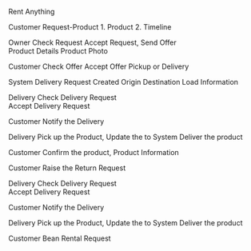 Rent Anything 

Customer
    Request-Product
    1. Product
    2. Timeline 
    
Owner 
    Check Request 
    Accept Request, Send Offer  
        Product Details 
            Product Photo 
            
Customer
    Check Offer 
    Accept Offer 
        Pickup or Delivery 
        
System 
    Delivery Request Created 
        Origin 
        Destination
        Load Information 
                
Delivery
    Check Delivery Request    
    Accept Delivery Request
  
Customer
    Notify the Delivery 
    
Delivery
    Pick up the Product, Update the to System 
    Deliver the product 
    
    
Customer 
    Confirm the product, Product Information 
    
    
Customer
    Raise the Return Request 

Delivery
    Check Delivery Request    
    Accept Delivery Request
  
Customer
    Notify the Delivery 
    
Delivery
    Pick up the Product, Update the to System 
    Deliver the product 
                    
    
Customer Bean 
Rental Request 